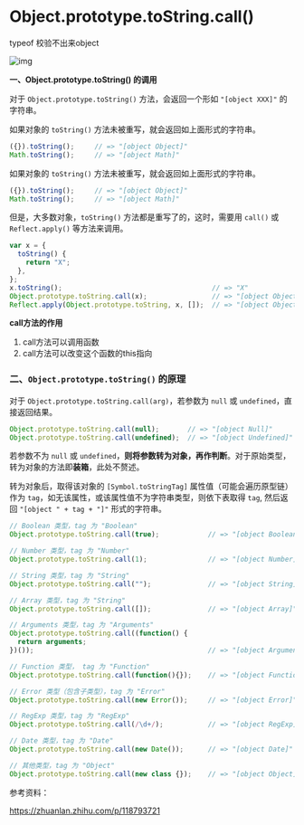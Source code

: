 # Object.prototype.toString.call()

typeof 校验不出来object

![img](https://cdn.nlark.com/yuque/0/2022/png/33579416/1668238122893-a9675466-f3cb-46aa-a642-05387b85ab64.png)




  **一、Object.prototype.toString() 的调用**

对于 `Object.prototype.toString()` 方法，会返回一个形如 `"[object XXX]"` 的字符串。

如果对象的 `toString()` 方法未被重写，就会返回如上面形式的字符串。

```javascript
({}).toString();     // => "[object Object]"
Math.toString();     // => "[object Math]"
```

如果对象的 `toString()` 方法未被重写，就会返回如上面形式的字符串。

```js
({}).toString();     // => "[object Object]"
Math.toString();     // => "[object Math]"
```

但是，大多数对象，`toString()` 方法都是重写了的，这时，需要用 `call()` 或 `Reflect.apply()` 等方法来调用。

```js
var x = {
  toString() {
    return "X";
  },
};
x.toString();                                     // => "X"
Object.prototype.toString.call(x);                // => "[object Object]"
Reflect.apply(Object.prototype.toString, x, []);  // => "[object Object]"
```
**call方法的作用**

1. call方法可以调用函数
2. call方法可以改变这个函数的this指向



### 二、`Object.prototype.toString()` 的原理

对于 `Object.prototype.toString.call(arg)`，若参数为 `null` 或 `undefined`，直接返回结果。

```js
Object.prototype.toString.call(null);       // => "[object Null]"
Object.prototype.toString.call(undefined);  // => "[object Undefined]"
```

若参数不为 `null` 或 `undefined`，**则将参数转为对象，再作判断**。对于原始类型，转为对象的方法即**装箱**，此处不赘述。

转为对象后，取得该对象的 `[Symbol.toStringTag]` 属性值（可能会遍历原型链）作为 `tag`，如无该属性，或该属性值不为字符串类型，则依下表取得 `tag`, 然后返回 `"[object " + tag + "]"` 形式的字符串。

```js
// Boolean 类型，tag 为 "Boolean"
Object.prototype.toString.call(true);            // => "[object Boolean]"

// Number 类型，tag 为 "Number"
Object.prototype.toString.call(1);               // => "[object Number]"

// String 类型，tag 为 "String"
Object.prototype.toString.call("");              // => "[object String]"

// Array 类型，tag 为 "String"
Object.prototype.toString.call([]);              // => "[object Array]"

// Arguments 类型，tag 为 "Arguments"
Object.prototype.toString.call((function() {
  return arguments;
})());                                           // => "[object Arguments]"

// Function 类型， tag 为 "Function"
Object.prototype.toString.call(function(){});    // => "[object Function]"

// Error 类型（包含子类型），tag 为 "Error"
Object.prototype.toString.call(new Error());     // => "[object Error]"

// RegExp 类型，tag 为 "RegExp"
Object.prototype.toString.call(/\d+/);           // => "[object RegExp]"

// Date 类型，tag 为 "Date"
Object.prototype.toString.call(new Date());      // => "[object Date]"

// 其他类型，tag 为 "Object"
Object.prototype.toString.call(new class {});    // => "[object Object]"
```





















参考资料：

https://zhuanlan.zhihu.com/p/118793721

